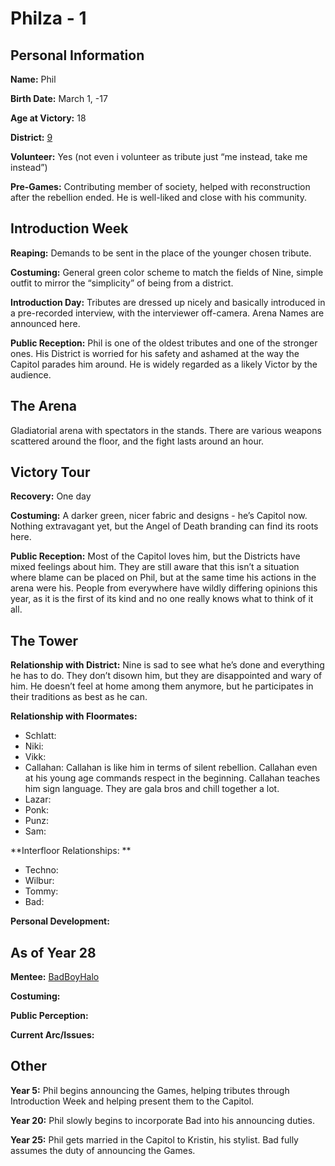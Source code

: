 # Philza - 1

## Personal Information
**Name:** Phil

**Birth Date:** March 1, -17

**Age at Victory:** 18

**District:** [9](https://github.com/lynxleitmotif/lynxleitmotif/Worldbuilding/Districts/district9.md)

**Volunteer:** Yes (not even i volunteer as tribute just “me instead, take me instead”)

**Pre-Games:** Contributing member of society, helped with reconstruction after the rebellion ended. He is well-liked and close with his community.

## Introduction Week
**Reaping:** Demands to be sent in the place of the younger chosen tribute.

**Costuming:** General green color scheme to match the fields of Nine, simple outfit to mirror the “simplicity” of being from a district.

**Introduction Day:** Tributes are dressed up nicely and basically introduced in a pre-recorded interview, with the interviewer off-camera. Arena Names are announced here.

**Public Reception:** Phil is one of the oldest tributes and one of the stronger ones. His District is worried for his safety and ashamed at the way the Capitol parades him around. He is widely regarded as a likely Victor by the audience.

## The Arena
Gladiatorial arena with spectators in the stands. There are various weapons scattered around the floor, and the fight lasts around an hour.

## Victory Tour
**Recovery:** One day

**Costuming:** A darker green, nicer fabric and designs - he’s Capitol now. Nothing extravagant yet, but the Angel of Death branding can find its roots here.

**Public Reception:** Most of the Capitol loves him, but the Districts have mixed feelings about him. They are still aware that this isn’t a situation where blame can be placed on Phil, but at the same time his actions in the arena were his. People from everywhere have wildly differing opinions this year, as it is the first of its kind and no one really knows what to think of it all.

## The Tower
**Relationship with District:** Nine is sad to see what he’s done and everything he has to do. They don’t disown him, but they are disappointed and wary of him. He doesn’t feel at home among them anymore, but he participates in their traditions as best as he can.

**Relationship with Floormates:** 
- Schlatt: 
- Niki: 
- Vikk:
- Callahan: Callahan is like him in terms of silent rebellion. Callahan even at his young age commands respect in the beginning. Callahan teaches him sign language. They are gala bros and chill together a lot.
- Lazar: 
- Ponk: 
- Punz: 
- Sam: 

**Interfloor Relationships: **
- Techno: 
- Wilbur: 
- Tommy:
- Bad: 

**Personal Development:**

## As of Year 28
**Mentee:** [BadBoyHalo](../../floor2/BadBoyHalo)

**Costuming:**

**Public Perception:**

**Current Arc/Issues:**

## Other
**Year 5:** Phil begins announcing the Games, helping tributes through Introduction Week and helping present them to the Capitol. 

**Year 20:** Phil slowly begins to incorporate Bad into his announcing duties.

**Year 25:** Phil gets married in the Capitol to Kristin, his stylist. Bad fully assumes the duty of announcing the Games.
